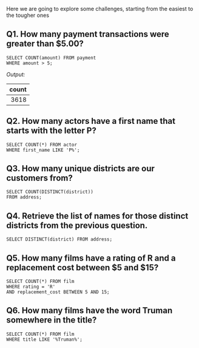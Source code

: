 Here we are going to explore some challenges, starting from the easiest to the tougher ones

## Q1. How many payment transactions were greater than $5.00?

```
SELECT COUNT(amount) FROM payment
WHERE amount > 5;
```

*Output:*

|count|
|----:|
|3618 |


## Q2. How many actors have a first name that starts with the letter P?

```
SELECT COUNT(*) FROM actor
WHERE first_name LIKE 'P%';
```

## Q3. How many unique districts are our customers from?

```
SELECT COUNT(DISTINCT(district)) 
FROM address;
```

## Q4. Retrieve the list of names for those distinct districts from the previous question.

```
SELECT DISTINCT(district) FROM address;
```

## Q5. How many films have a rating of R and a replacement cost between $5 and $15?

```
SELECT COUNT(*) FROM film
WHERE rating = 'R'
AND replacement_cost BETWEEN 5 AND 15;
```

## Q6. How many films have the word Truman somewhere in the title?

```
SELECT COUNT(*) FROM film
WHERE title LIKE '%Truman%';
```





